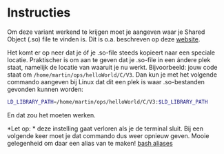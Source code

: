 # Instructies

Om deze variant werkend te krijgen moet je aangeven waar je Shared Object (.so) file te vinden is. 
Dit is o.a. beschreven op deze [website](https://www.cprogramming.com/tutorial/shared-libraries-linux-gcc.html). 

Het komt er op neer dat je óf je .so-file steeds kopieert naar een speciale locatie. Praktischer is om aan te geven dat je .so-file in een ándere plek staat, namelijk de
locatie van waaruit je nu werkt. Bijvoorbeeld: jouw code staat om `/home/martin/ops/helloWorld/C/V3`. Dan kun je met het volgende commando aangeven bij Linux dat dit een plek 
is waar .so-bestanden gevonden kunnen worden:

```bash
LD_LIBRARY_PATH=/home/martin/ops/helloWorld/C/V3:$LD_LIBRARY_PATH
```
En dat zou het moeten werken. 

*Let op: * deze instelling gaat verloren als je de terminal sluit. Bij een volgende keer moet je dat commando dus weer opnieuw geven. Mooie gelegenheid om daar een alias van 
te maken! [bash aliases](https://linuxize.com/post/how-to-create-bash-aliases/)

